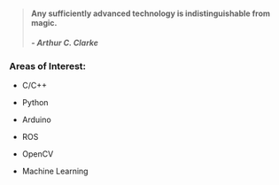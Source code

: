 > #### Any sufficiently advanced technology is indistinguishable from magic.
> ##### - Arthur C. Clarke 







### Areas of Interest:

- C/C++

- Python

- Arduino

- ROS

- OpenCV

- Machine Learning
